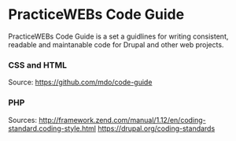 # PracticeWEBs Code Guide

PracticeWEBs Code Guide is a set a guidlines for writing consistent, readable and maintanable code for Drupal and other web projects.

### CSS and HTML 
Source: https://github.com/mdo/code-guide

### PHP
Sources: http://framework.zend.com/manual/1.12/en/coding-standard.coding-style.html
https://drupal.org/coding-standards
